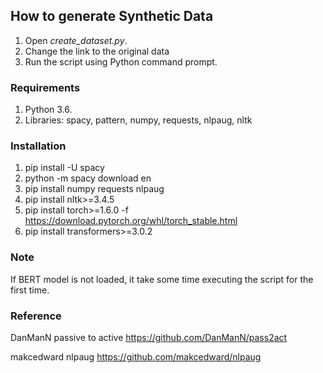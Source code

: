 ## How to generate Synthetic Data ##
1. Open *create_dataset.py*.
2. Change the link to the original data
3. Run the script using Python command prompt.

### Requirements ###
1. Python 3.6.
2. Libraries: spacy, pattern, numpy, requests, nlpaug, nltk

### Installation ###
1. pip install -U spacy
2. python -m spacy download en
3. pip install numpy requests nlpaug
4. pip install nltk>=3.4.5
5. pip install torch>=1.6.0 -f https://download.pytorch.org/whl/torch_stable.html
6. pip install transformers>=3.0.2

### Note ###
If BERT model is not loaded, it take some time executing the script for the first time.

### Reference ###
DanManN passive to active
https://github.com/DanManN/pass2act

makcedward nlpaug
https://github.com/makcedward/nlpaug
